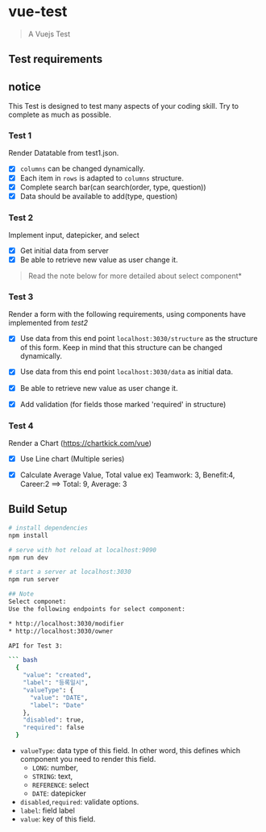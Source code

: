 # vue-test

> A Vuejs Test

## Test requirements

## notice ##

This Test is designed to test many aspects of your coding skill.
Try to complete as much as possible.

### **Test 1** 

Render Datatable from test1.json.

- [x] `columns` can be changed dynamically.
- [x] Each item in `rows` is adapted to `columns` structure.
- [x] Complete search bar(can search(order, type, question))
- [x] Data should be available to add(type, question)

### **Test 2**

Implement input, datepicker, and select

- [x] Get initial data from server
- [x] Be able to retrieve new value as user change it.

>Read the note below for more detailed about select component*

### **Test 3**

Render a form with the following requirements, using components have implemented from *test2*

- [x] Use data from this end point `localhost:3030/structure` as the structure of this form. Keep in mind that this structure can be changed dynamically.
- [x] Use data from this end point `localhost:3030/data` as initial data.
- [x] Be able to retrieve new value as user change it.
- [x] Add validation (for fields those marked 'required' in structure)


### **Test 4**

Render a Chart (https://chartkick.com/vue)

- [x] Use Line chart (Multiple series)
- [x] Calculate Average Value, Total value 
  ex) Teamwork: 3, Benefit:4, Career:2 ==> Total: 9, Average: 3

 

## Build Setup

``` bash
# install dependencies
npm install

# serve with hot reload at localhost:9090
npm run dev

# start a server at localhost:3030
npm run server

## Note
Select componet:
Use the following endpoints for select component:

* http://localhost:3030/modifier
* http://localhost:3030/owner

API for Test 3:

``` bash
  {
    "value": "created",
    "label": "등록일시",
    "valueType": {
      "value": "DATE",
      "label": "Date"
    },
    "disabled": true,
    "required": false
  }
```

* `valueType`: data type of this field. In other word, this defines which component you need to render this field.
  * `LONG`: number,
  * `STRING`: text,
  * `REFERENCE`: select
  * `DATE`: datepicker
* `disabled`,`required`: validate options.
* `label`: field label
* `value`: key of this field.
